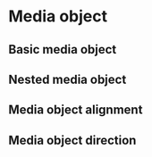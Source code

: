 # Media object

## Basic media object

<code-preview>
  <template>
    <div class="flex flex-row items-start gap-4 p-5 bg-white">
      <img
      class="w-16"
      src="https://api.dicebear.com/5.x/fun-emoji/svg"
      alt="avatar"
    />
      <div class="text-gray-900">
        <h5 class="mb-2 text-lg font-medium">Media heading</h5>
        <p class="m-0 text-base font">Will you do the same for me? It's time to face the music I'm no longer your muse. Heard it's beautiful, be the judge and my girls gonna take a vote. I can feel a phoenix inside of me. Heaven is jealous of our love, angels are crying from up above. Yeah, you take me to utopia.</p>
      </div>
    </div>
  </template>
</code-preview>

## Nested media object

<code-preview>
  <template>
    <div class="flex flex-row items-start gap-4 p-5 bg-white">
      <img
      class="w-16"
      src="https://api.dicebear.com/5.x/fun-emoji/svg"
      alt="avatar"
    />
      <div class="text-gray-900">
        <h5 class="mb-2 text-lg font-medium">Media heading</h5>
        <p class="m-0 text-base font">Will you do the same for me? It's time to face the music I'm no longer your muse. Heard it's beautiful, be the judge and my girls gonna take a vote. I can feel a phoenix inside of me. Heaven is jealous of our love, angels are crying from up above. Yeah, you take me to utopia.</p>
        <div class="flex flex-row items-start gap-4 p-5 bg-white">
          <img
          class="w-16"
          src="https://api.dicebear.com/5.x/fun-emoji/svg"
          alt="avatar"
        />
          <div class="text-gray-900">
            <h5 class="mb-2 text-lg font-medium">Media heading</h5>
            <p class="m-0 text-base font">Will you do the same for me? It's time to face the music I'm no longer your muse. Heard it's beautiful, be the judge and my girls gonna take a vote. I can feel a phoenix inside of me. Heaven is jealous of our love, angels are crying from up above. Yeah, you take me to utopia.</p>
          </div>
        </div>
      </div>
    </div>
  </template>
</code-preview>

## Media object alignment

<code-preview>
  <template>
    <div class="flex flex-row items-start gap-4 p-5 bg-white">
      <img
      class="w-16"
      src="https://api.dicebear.com/5.x/fun-emoji/svg"
      alt="avatar"
    />
      <div class="text-gray-900">
        <h5 class="mb-2 text-lg font-medium">Top aligned media</h5>
        <p class="m-0 text-base font">Will you do the same for me? It's time to face the music I'm no longer your muse. Heard it's beautiful, be the judge and my girls gonna take a vote. I can feel a phoenix inside of me. Heaven is jealous of our love, angels are crying from up above. Yeah, you take me to utopia.</p>
      </div>
    </div>
  </template>
</code-preview>

<code-preview>
  <template>
    <div class="flex flex-row items-center gap-4 p-5 bg-white">
      <img
      class="w-16"
      src="https://api.dicebear.com/5.x/fun-emoji/svg"
      alt="avatar"
    />
      <div class="text-gray-900">
        <h5 class="mb-2 text-lg font-medium">Center aligned media</h5>
        <p class="m-0 text-base font">Will you do the same for me? It's time to face the music I'm no longer your muse. Heard it's beautiful, be the judge and my girls gonna take a vote. I can feel a phoenix inside of me. Heaven is jealous of our love, angels are crying from up above. Yeah, you take me to utopia.</p>
      </div>
    </div>
  </template>
</code-preview>

<code-preview>
  <template>
    <div class="flex flex-row items-end gap-4 p-5 bg-white">
      <img
      class="w-16"
      src="https://api.dicebear.com/5.x/fun-emoji/svg"
      alt="avatar"
    />
      <div class="text-gray-900">
        <h5 class="mb-2 text-lg font-medium">Bottom aligned media</h5>
        <p class="m-0 text-base font">Will you do the same for me? It's time to face the music I'm no longer your muse. Heard it's beautiful, be the judge and my girls gonna take a vote. I can feel a phoenix inside of me. Heaven is jealous of our love, angels are crying from up above. Yeah, you take me to utopia.</p>
      </div>
    </div>
  </template>
</code-preview>

## Media object direction

<code-preview>
  <template>
    <div class="flex flex-row-reverse items-start gap-4 p-5 bg-white">
      <img
      class="w-16"
      src="https://api.dicebear.com/5.x/fun-emoji/svg"
      alt="avatar"
    />
      <div class="text-gray-900">
        <h5 class="mb-2 text-lg font-medium">Media heading</h5>
        <p class="m-0 text-base font">Will you do the same for me? It's time to face the music I'm no longer your muse. Heard it's beautiful, be the judge and my girls gonna take a vote. I can feel a phoenix inside of me. Heaven is jealous of our love, angels are crying from up above. Yeah, you take me to utopia.</p>
      </div>
    </div>
  </template>
</code-preview>